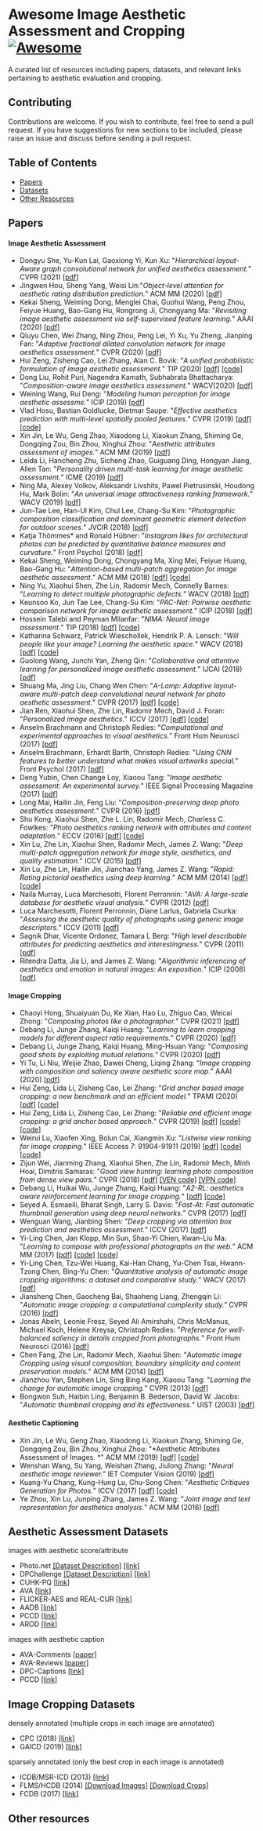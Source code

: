 # Awesome Image Aesthetic Assessment and Cropping [![Awesome](https://cdn.rawgit.com/sindresorhus/awesome/d7305f38d29fed78fa85652e3a63e154dd8e8829/media/badge.svg)](https://github.com/sindresorhus/awesome)

A curated list of resources including papers, datasets, and relevant links pertaining to aesthetic evaluation and cropping.

## Contributing

Contributions are welcome.  If you wish to contribute, feel free to send a pull request. If you have suggestions for new sections to be included, please raise an issue and discuss before sending a pull request.

## Table of Contents
+ [Papers](#Papers)
+ [Datasets](#Datasets)
+ [Other Resources](#Other-resources)


## Papers

#### Image Aesthetic Assessment
+ Dongyu She, Yu-Kun Lai, Gaoxiong Yi, Kun Xu: "*Hierarchical layout-Aware graph convolutional network for unified aesthetics assessment.*" CVPR (2021) [[pdf]](https://openaccess.thecvf.com/content/CVPR2021/papers/She_Hierarchical_Layout-Aware_Graph_Convolutional_Network_for_Unified_Aesthetics_Assessment_CVPR_2021_paper.pdf) 
+ Jingwen Hou, Sheng Yang, Weisi Lin:"*Object-level attention for aesthetic rating distribution prediction.*" ACM MM (2020) [[pdf]](https://dr.ntu.edu.sg/bitstream/10356/144332/2/Object-level%20attention%20for%20aesthetic%20rating%20distribution%20prediction.pdf)
+ Kekai Sheng, Weiming Dong, Menglei Chai, Guohui Wang, Peng Zhou, Feiyue Huang, Bao-Gang Hu, Rongrong Ji, Chongyang Ma: "*Revisiting image aesthetic assessment via self-supervised feature learning.*" AAAI (2020) [[pdf]](https://arxiv.org/pdf/1911.11419.pdf)
+ Qiuyu Chen, Wei Zhang, Ning Zhou, Peng Lei, Yi Xu, Yu Zheng, Jianping Fan: "*Adaptive fractional dilated convolution network for image aesthetics assessment.*" CVPR (2020) [[pdf]](https://openaccess.thecvf.com/content_CVPR_2020/papers/Chen_Adaptive_Fractional_Dilated_Convolution_Network_for_Image_Aesthetics_Assessment_CVPR_2020_paper.pdf)
+ Hui Zeng, Zisheng Cao, Lei Zhang, Alan C. Bovik: "*A unified probabilistic formulation of image aesthetic assessment.*" TIP (2020) [[pdf]](https://ieeexplore.ieee.org/abstract/document/8846580) [[code]](https://github.com/HuiZeng/Unified_IAA)
+ Dong Liu, Rohit Puri, Nagendra Kamath, Subhabrata Bhattacharya: "*Composition-aware image aesthetics assessment.*" WACV(2020) [[pdf]](https://openaccess.thecvf.com/content_WACV_2020/papers/Liu_Composition-Aware_Image_Aesthetics_Assessment_WACV_2020_paper.pdf)
+ Weining Wang, Rui Deng: "*Modeling human perception for image aesthetic assessme.*" ICIP (2019) [[pdf]](https://ieeexplore.ieee.org/document/8803749)
+ Vlad Hosu, Bastian Goldlucke, Dietmar Saupe: "*Effective aesthetics prediction with multi-level spatially pooled features.*" CVPR (2019) [[pdf]](https://openaccess.thecvf.com/content_CVPR_2019/papers/Hosu_Effective_Aesthetics_Prediction_With_Multi-Level_Spatially_Pooled_Features_CVPR_2019_paper.pdf) [[code]](https://github.com/subpic/ava-mlsp)
+ Xin Jin, Le Wu, Geng Zhao, Xiaodong Li, Xiaokun Zhang, Shiming Ge, Dongqing Zou, Bin Zhou, Xinghui Zhou: "*Aesthetic attributes assessment of images.*" ACM MM (2019) [[pdf]](https://arxiv.org/pdf/1907.04983.pdf) 
+ Leida Li, Hancheng Zhu, Sicheng Zhao, Guiguang Ding, Hongyan Jiang, Allen Tan: "*Personality driven multi-task learning for image aesthetic assessment.*" ICME (2019) [[pdf]](https://ieeexplore.ieee.org/abstract/document/8784759)
+ Ning Ma, Alexey Volkov, Aleksandr Livshits, Pawel Pietrusinski, Houdong Hu, Mark Bolin: "*An universal image attractiveness ranking framework.*" WACV (2019) [[pdf]](https://arxiv.org/pdf/1805.00309.pdf)
+ Jun-Tae Lee, Han-Ul Kim, Chul Lee, Chang-Su Kim: "*Photographic composition classification and dominant geometric element detection for outdoor scenes.*" JVCIR (2018) [[pdf]](https://www.sciencedirect.com/science/article/abs/pii/S1047320318301147)
+ Katja Thömmes* and Ronald Hübner: "*Instagram likes for architectural photos can be predicted by quantitative balance measures and curvature.*" Front Psychol (2018) [[pdf]](https://www.ncbi.nlm.nih.gov/pmc/articles/PMC6024014/)
+ Kekai Sheng, Weiming Dong, Chongyang Ma, Xing Mei, Feiyue Huang, Bao-Gang Hu: "*Attention-based multi-patch aggregation for image aesthetic assessment.*" ACM MM (2018) [[pdf]](https://openreview.net/pdf/1cc851d9d7bfc5ec17eedc6498b1601fcb84a40b.pdf) [[code]](https://github.com/Openning07/MPADA)
+ Ning Yu, Xiaohui Shen, Zhe Lin, Radomir Mech, Connelly Barnes: "*Learning to detect multiple photographic defects.*" WACV (2018) [[pdf]](https://arxiv.org/pdf/1612.01635.pdf)
+ Keunsoo Ko, Jun Tae Lee, Chang-Su Kim: "*PAC-Net: Pairwise aesthetic comparison network for image aesthetic assessment.*" ICIP (2018) [[pdf]](https://ieeexplore.ieee.org/abstract/document/8451621)
+ Hossein Talebi and Peyman Milanfar: "*NIMA: Neural image assessment.*" TIP (2018) [[pdf]](https://ieeexplore.ieee.org/abstract/document/8352823) [[code]](https://paperswithcode.com/paper/nima-neural-image-assessment#code)
+ Katharina Schwarz, Patrick Wieschollek, Hendrik P. A. Lensch: "*Will people like your image? Learning the aesthetic space.*" WACV (2018) [[pdf]](https://arxiv.org/pdf/1611.05203.pdf) [[code]](https://github.com/cgtuebingen/will-people-like-your-image)
+ Guolong Wang, Junchi Yan, Zheng Qin: "*Collaborative and attentive learning for personalized image aesthetic assessment.*" IJCAI (2018) [[pdf]](https://www.ijcai.org/Proceedings/2018/0133.pdf)
+ Shuang Ma, Jing Liu, Chang Wen Chen: "*A-Lamp: Adaptive layout-aware multi-patch deep convolutional neural network for photo aesthetic assessment.*" CVPR (2017) [[pdf]](https://openaccess.thecvf.com/content_cvpr_2017/papers/Ma_A-Lamp_Adaptive_Layout-Aware_CVPR_2017_paper.pdf) [[code]](https://github.com/GuillaumeBalezo/A-Lamp) 
+ Jian Ren, Xiaohui Shen, Zhe Lin, Radomir Mech, David J. Foran: "*Personalized image aesthetics.*" ICCV (2017) [[pdf]](https://openaccess.thecvf.com/content_ICCV_2017/papers/Ren_Personalized_Image_Aesthetics_ICCV_2017_paper.pdf) [[code]](https://github.com/alanspike/personalizedImageAesthetics)
+ Anselm Brachmann and Christoph Redies: "*Computational and experimental approaches to visual aesthetics.*"  Front Hum Neurosci (2017) [[pdf]](https://www.ncbi.nlm.nih.gov/pmc/articles/PMC5694465/)
+ Anselm Brachmann, Erhardt Barth, Christoph Redies: "*Using CNN features to better understand what makes visual artworks special.*" Front Psychol (2017) [[pdf]](https://pubmed.ncbi.nlm.nih.gov/28588537/)
+ Deng Yubin, Chen Change Loy, Xiaoou Tang: "*Image aesthetic assessment: An experimental survey.*" IEEE Signal Processing Magazine (2017) [[pdf]](https://arxiv.org/pdf/1610.00838.pdf) 
+ Long Mai, Hailin Jin, Feng Liu: "*Composition-preserving deep photo aesthetics assessment.*" CVPR (2016) [[pdf]](https://www.cv-foundation.org/openaccess/content_cvpr_2016/papers/Mai_Composition-Preserving_Deep_Photo_CVPR_2016_paper.pdf)
+ Shu Kong, Xiaohui Shen, Zhe L. Lin, Radomír Mech, Charless C. Fowlkes: "*Photo aesthetics ranking network with attributes and content adaptation.*" ECCV (2016) [[pdf]](https://arxiv.org/pdf/1606.01621.pdf) [[code]](https://github.com/aimerykong/deepImageAestheticsAnalysis)
+ Xin Lu, Zhe Lin, Xiaohui Shen, Radomir Mech, James Z. Wang: "*Deep multi-patch aggregation network for image style, aesthetics, and quality estimation.*" ICCV (2015) [[pdf]](https://www.cv-foundation.org/openaccess/content_iccv_2015/papers/Lu_Deep_Multi-Patch_Aggregation_ICCV_2015_paper.pdf)
+ Xin Lu, Zhe Lin, Hailin Jin, Jianchao Yang, James Z. Wang: "*Rapid: Rating pictorial aesthetics using deep learning.*" ACM MM (2014) [[pdf]](http://citeseerx.ist.psu.edu/viewdoc/download?doi=10.1.1.710.1251&rep=rep1&type=pdf) [[code]](https://github.com/paramoecium/RAPID)
+ Naila Murray, Luca Marchesotti, Florent Perronnin: "*AVA: A large-scale database for aesthetic visual analysis.*" CVPR (2012) [[pdf]](https://ieeexplore.ieee.org/stamp/stamp.jsp?tp=&arnumber=6247954)
+ Luca Marchesotti, Florent Perronnin, Diane Larlus, Gabriela Csurka: "*Assessing the aesthetic quality of photographs using generic image descriptors.*" ICCV (2011) [[pdf]](https://ieeexplore.ieee.org/document/6126444)
+ Sagnik Dhar, Vicente Ordonez, Tamara L Berg: "*High level describable attributes for predicting aesthetics and interestingness.*" CVPR (2011) [[pdf]](https://bvisionweb1.cs.unc.edu/home/publications/aesthetics_cvpr11.pdf)
+ Ritendra Datta, Jia Li, and James Z. Wang: "*Algorithmic inferencing of aesthetics and emotion in natural images: An exposition.*" ICIP (2008) [[pdf]](https://www.ri.cmu.edu/pub_files/pub4/datta_ritendra_2008_2/datta_ritendra_2008_2.pdf)

#### Image Cropping
+ Chaoyi Hong, Shuaiyuan Du, Ke Xian, Hao Lu, Zhiguo Cao, Weicai Zhong: "*Composing photos like a photographer.*" CVPR (2021) [[pdf]](https://openaccess.thecvf.com/content/CVPR2021/papers/Hong_Composing_Photos_Like_a_Photographer_CVPR_2021_paper.pdf)
+ Debang Li, Junge Zhang, Kaiqi Huang: "*Learning to learn cropping models for different aspect ratio requirements.*" CVPR (2020) [[pdf]](https://openaccess.thecvf.com/content_CVPR_2020/papers/Li_Learning_to_Learn_Cropping_Models_for_Different_Aspect_Ratio_Requirements_CVPR_2020_paper.pdf)
+ Debang Li, Junge Zhang, Kaiqi Huang, Ming-Hsuan Yang: "*Composing good shots by exploiting mutual relations.*" CVPR (2020) [[pdf]](https://openaccess.thecvf.com/content_CVPR_2020/papers/Li_Composing_Good_Shots_by_Exploiting_Mutual_Relations_CVPR_2020_paper.pdf)
+ Yi Tu, Li Niu, Weijie Zhao, Dawei Cheng, Liqing Zhang: "*Image cropping with composition and saliency aware aesthetic score map.*" AAAI (2020) [[pdf]](https://arxiv.org/pdf/1911.10492.pdf)
+ Hui Zeng, Lida Li, Zisheng Cao, Lei Zhang: "*Grid anchor based image cropping: a new benchmark and an efficient model.*" TPAMI (2020) [[pdf]](https://www4.comp.polyu.edu.hk/~cslzhang/paper/GAIC-PAMI.pdf) [[code]](https://github.com/HuiZeng/Grid-Anchor-based-Image-Cropping-Pytorch)
+ Hui Zeng, Lida Li, Zisheng Cao, Lei Zhang: "*Reliable and efficient image cropping: a grid anchor based approach.*" CVPR (2019)  [[pdf]](https://arxiv.org/pdf/1909.08989.pdf)  [[code]](https://github.com/HuiZeng/Grid-Anchor-based-Image-Cropping) [[code]](https://github.com/HuiZeng/Grid-Anchor-based-Image-Cropping-Pytorch)
+ Weirui Lu, Xiaofen Xing, Bolun Cai, Xiangmin Xu: "*Listwise view ranking for image cropping.*" IEEE Access 7: 91904-91911 (2019) [[pdf]](https://arxiv.org/pdf/1905.05352.pdf) [[code]](https://github.com/luwr1022/listwise-view-ranking) [[code]](https://github.com/luwr1022/listwise-view-ranking)
+ Zijun Wei, Jianming Zhang, Xiaohui Shen, Zhe Lin, Radomír Mech, Minh Hoai, Dimitris Samaras: "*Good view hunting: learning photo composition from dense view pairs.*" CVPR (2018) [[pdf]](http://openaccess.thecvf.com/content_cvpr_2018/papers/Wei_Good_View_Hunting_CVPR_2018_paper.pdf) [[VEN code]](https://github.com/zijunwei/ViewEvaluationNet) [[VPN code]](https://github.com/zijunwei/ViewProposalNet)
+ Debang Li, Huikai Wu, Junge Zhang, Kaiqi Huang: "*A2-RL: aesthetics aware reinforcement learning for image cropping.*" [[pdf]](https://openaccess.thecvf.com/content_cvpr_2018/papers/Li_A2-RL_Aesthetics_Aware_CVPR_2018_paper.pdf) [[code]](https://github.com/wuhuikai/TF-A2RL)
+ Seyed A. Esmaeili, Bharat Singh, Larry S. Davis: "*Fast-At: Fast automatic thumbnail generation using deep neural networks.*" CVPR (2017) [[pdf]](https://arxiv.org/pdf/1612.04811.pdf)
+ Wenguan Wang, Jianbing Shen: "*Deep cropping via attention box prediction and aesthetics assessment.*" ICCV (2017) [[pdf]](http://openaccess.thecvf.com/content_ICCV_2017/papers/Wang_Deep_Cropping_via_ICCV_2017_paper.pdf)
+ Yi-Ling Chen, Jan Klopp, Min Sun, Shao-Yi Chien, Kwan-Liu Ma: "*Learning to compose with professional photographs on the web.*" ACM MM (2017) [[pdf]](https://arxiv.org/pdf/1702.00503.pdf) [[code]](https://github.com/yiling-chen/view-finding-network) [[code]](https://github.com/yiling-chen/view-finding-network)
+ Yi-Ling Chen, Tzu-Wei Huang, Kai-Han Chang, Yu-Chen Tsai, Hwann-Tzong Chen, Bing-Yu Chen: "*Quantitative analysis of automatic image cropping algorithms: a dataset and comparative study.*" WACV (2017) [[pdf]](https://arxiv.org/pdf/1701.01480.pdf)
+ Jiansheng Chen, Gaocheng Bai, Shaoheng Liang, Zhengqin Li: "*Automatic image cropping: a computational complexity study."* CVPR (2016) [[pdf]](https://www.cv-foundation.org/openaccess/content_cvpr_2016/app/S03-33.pdf)
+ Jonas Abeln, Leonie Fresz, Seyed Ali Amirshahi, Chris McManus, Michael Koch, Helene Kreysa, Christoph Redies: "*Preference for well-balanced saliency in details cropped from photographs.*" Front Hum Neurosci (2016) [[pdf]](https://pubmed.ncbi.nlm.nih.gov/26793086/)
+ Chen Fang, Zhe Lin, Radomír Mech, Xiaohui Shen: "*Automatic image Cropping using visual composition, boundary simplicity and content preservation models.*" ACM MM (2014) [[pdf]](http://fangchen.org/paper_pdf/FLMS_mm14.pdf)
+ Jianzhou Yan, Stephen Lin, Sing Bing Kang, Xiaoou Tang: "*Learning the change for automatic image cropping.*" CVPR (2013) [[pdf]](https://www.cv-foundation.org/openaccess/content_cvpr_2013/papers/Yan_Learning_the_Change_2013_CVPR_paper.pdf)
+ Bongwon Suh, Haibin Ling, Benjamin B. Bederson, David W. Jacobs: "*Automatic thumbnail cropping and its effectiveness.*" UIST (2003) [[pdf]](http://citeseerx.ist.psu.edu/viewdoc/download?doi=10.1.1.12.2949&rep=rep1&type=pdf)

#### Aesthetic Captioning
+ Xin Jin, Le Wu, Geng Zhao, Xiaodong Li, Xiaokun Zhang, Shiming Ge, Dongqing Zou, Bin Zhou, Xinghui Zhou: "*Aesthetic Attributes Assessment of Images. *" ACM MM (2019) [[pdf]](https://arxiv.org/pdf/1907.04983.pdf) [[code]](https://github.com/BestiVictory/DPC-Captions)
+ Wenshan Wang, Su Yang, Weishan Zhang, Jiulong Zhang: "*Neural aesthetic image reviewer.*" IET Computer Vision (2019) [[pdf]](https://arxiv.org/pdf/1802.10240.pdf)
+ Kuang-Yu Chang, Kung-Hung Lu, Chu-Song Chen: "*Aesthetic Critiques Generation for Photos.*" ICCV (2017) [[pdf]](http://openaccess.thecvf.com/content_ICCV_2017/papers/Chang_Aesthetic_Critiques_Generation_ICCV_2017_paper.pdf) [[code]](https://github.com/kunghunglu/DeepPhotoCritic-ICCV17)
+ Ye Zhou, Xin Lu, Junping Zhang, James Z. Wang: "*Joint image and text representation for aesthetics analysis.*" ACM MM (2016) [[pdf]](https://dl.acm.org/doi/pdf/10.1145/2964284.2967223)

## Aesthetic Assessment Datasets

images with aesthetic score/attribute

+ Photo.net [[Dataset Description]](http://wang.ist.psu.edu/~datta/photonet_dataset_description.txt) [[link]](http://wang.ist.psu.edu/~datta/photonet_dataset.txt)
+ DPChallenge [[Dataset Description]](http://wang.ist.psu.edu/~datta/dpchallenge_dataset_description.txt) [[link]](http://wang.ist.psu.edu/~datta/dpchallenge_dataset.txt)
+ CUHK-PQ [[link]](http://mmlab.ie.cuhk.edu.hk/archive/CUHKPQ/Dataset.htm)
+ AVA [[link]](https://academictorrents.com/details/71631f83b11d3d79d8f84efe0a7e12f0ac001460)
+ FLICKER-AES and REAL-CUR [[link]](https://github.com/alanspike/personalizedImageAesthetics)
+ AADB [[link]](https://github.com/aimerykong/deepImageAestheticsAnalysis)
+ PCCD [[link]](https://github.com/kunghunglu/DeepPhotoCritic-ICCV17)
+ AROD [[link]](https://github.com/cgtuebingen/will-people-like-your-image/tree/master/arod)

images with aesthetic caption

+ AVA-Comments [[paper]](https://dl.acm.org/doi/pdf/10.1145/2964284.2967223)
+ AVA-Reviews [[paper]](https://arxiv.org/pdf/1802.10240.pdf)
+ DPC-Captions [[link]](https://github.com/BestiVictory/DPC-Captions)
+ PCCD [[link]](https://github.com/kunghunglu/DeepPhotoCritic-ICCV17)

## Image Cropping Datasets
densely annotated (multiple crops in each image are annotated)

+ CPC (2018) [[link]](https://github.com/zijunwei/ViewEvaluationNet)
+ GAICD (2019) [[link]](https://github.com/HuiZeng/Grid-Anchor-based-Image-Cropping)

sparsely annotated (only the best crop in each image is annotated)

+ ICDB/MSR-ICD (2013) [[link]](https://personal.ie.cuhk.edu.hk/~ccloy/downloads_cuhk_crop_dataset.html)
+ FLMS/HCDB (2014) [[Download Images]](http://fangchen.org/proj_page/FLMS_mm14/data/radomir500_image/image.tar) [[Download Crops]](http://fangchen.org/proj_page/FLMS_mm14/data/radomir500_gt/release_data.tar)
+ FCDB (2017) [[link]](https://github.com/yiling-chen/flickr-cropping-dataset)


## Other resources






